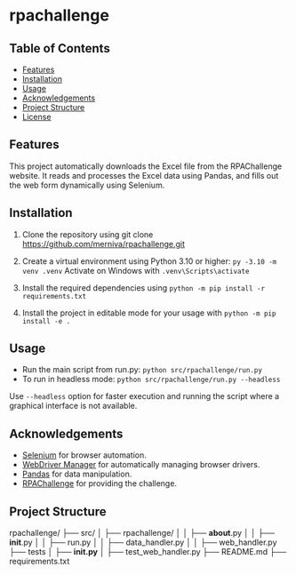 # rpachallenge

## Table of Contents

- [Features](#features)
- [Installation](#installation)
- [Usage](#usage)
- [Acknowledgements](#acknowledgements)
- [Project Structure](#project_structure)
- [License](#license)

## Features

This project automatically downloads the Excel file from the RPAChallenge website. It reads and processes the Excel data using Pandas, and fills out the web form dynamically using Selenium.

## Installation

1. Clone the repository using
   git clone https://github.com/merniva/rpachallenge.git

2. Create a virtual environment using Python 3.10 or higher:
    `py -3.10 -m venv .venv`
    Activate on Windows with 
    `.venv\Scripts\activate`

3. Install the required dependencies using
    `python -m pip install -r requirements.txt`

4. Install the project in editable mode for your usage with
    `python -m pip install -e .`

## Usage

- Run the main script from run.py:
    `python src/rpachallenge/run.py`
- To run in headless mode:
    `python src/rpachallenge/run.py --headless`

Use `--headless` option for faster execution and running the script where a graphical interface is not available.

## Acknowledgements

- [Selenium](https://www.selenium.dev/) for browser automation.
- [WebDriver Manager](https://github.com/SergeyPirogov/webdriver_manager) for automatically managing browser drivers.
- [Pandas](https://pandas.pydata.org/) for data manipulation.
- [RPAChallenge](https://www.rpachallenge.com/) for providing the challenge.

## Project Structure

rpachallenge/
├── src/
│   ├── rpachallenge/
│   │   ├── __about__.py
│   │   ├── __init__.py
│   │   ├── run.py
│   │   ├── data_handler.py
│   │   ├── web_handler.py
├── tests
│   ├── __init.py__
│   ├── test_web_handler.py
├── README.md
├── requirements.txt